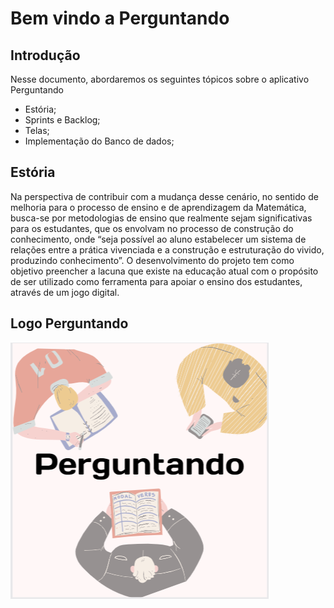 # Bem vindo a Perguntando

## Introdução
Nesse documento, abordaremos os seguintes tópicos sobre o aplicativo Perguntando

* Estória;
* Sprints e Backlog;
* Telas;
* Implementação do Banco de dados;

## Estória
Na perspectiva de contribuir com a mudança desse cenário, no sentido de melhoria para o
processo de ensino e de aprendizagem da Matemática, busca-se por metodologias de ensino que 
realmente sejam significativas para os estudantes, que os envolvam no processo de construção 
do conhecimento, onde “seja possível ao aluno estabelecer um sistema de relações entre a prática 
vivenciada e a construção e estruturação do vivido, produzindo conhecimento”. O desenvolvimento do projeto 
tem como objetivo preencher a lacuna que existe na educação atual com o propósito de ser utilizado como 
ferramenta para apoiar o ensino dos estudantes, através de um jogo digital.

## Logo Perguntando

![Logo Perguntando](img/logo.png) 
